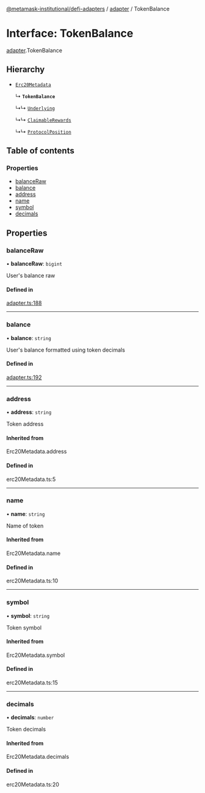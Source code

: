 [@metamask-institutional/defi-adapters](../README.md) / [adapter](../modules/adapter.md) / TokenBalance

# Interface: TokenBalance

[adapter](../modules/adapter.md).TokenBalance

## Hierarchy

- [`Erc20Metadata`](../modules/erc20Metadata.md#erc20metadata)

  ↳ **`TokenBalance`**

  ↳↳ [`Underlying`](adapter.Underlying.md)

  ↳↳ [`ClaimableRewards`](adapter.ClaimableRewards.md)

  ↳↳ [`ProtocolPosition`](adapter.ProtocolPosition.md)

## Table of contents

### Properties

- [balanceRaw](adapter.TokenBalance.md#balanceraw)
- [balance](adapter.TokenBalance.md#balance)
- [address](adapter.TokenBalance.md#address)
- [name](adapter.TokenBalance.md#name)
- [symbol](adapter.TokenBalance.md#symbol)
- [decimals](adapter.TokenBalance.md#decimals)

## Properties

### balanceRaw

• **balanceRaw**: `bigint`

User's balance raw

#### Defined in

[adapter.ts:188](https://github.com/consensys-vertical-apps/mmi-defi-adapters/blob/e9d45bd/src/types/adapter.ts#L188)

___

### balance

• **balance**: `string`

User's balance formatted using token decimals

#### Defined in

[adapter.ts:192](https://github.com/consensys-vertical-apps/mmi-defi-adapters/blob/e9d45bd/src/types/adapter.ts#L192)

___

### address

• **address**: `string`

Token address

#### Inherited from

Erc20Metadata.address

#### Defined in

erc20Metadata.ts:5

___

### name

• **name**: `string`

Name of token

#### Inherited from

Erc20Metadata.name

#### Defined in

erc20Metadata.ts:10

___

### symbol

• **symbol**: `string`

Token symbol

#### Inherited from

Erc20Metadata.symbol

#### Defined in

erc20Metadata.ts:15

___

### decimals

• **decimals**: `number`

Token decimals

#### Inherited from

Erc20Metadata.decimals

#### Defined in

erc20Metadata.ts:20
